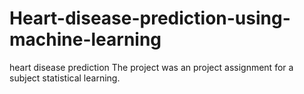 # Heart-disease-prediction-using-machine-learning
heart disease prediction
The project was an project assignment for a subject statistical learning.
